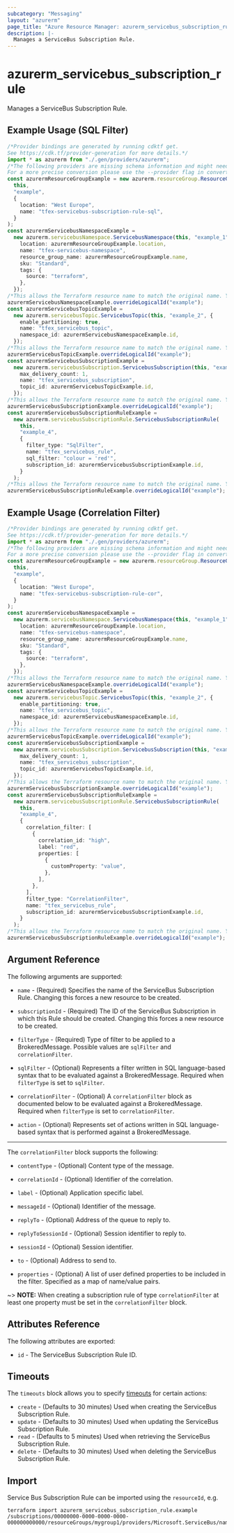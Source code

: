 ```yaml
---
subcategory: "Messaging"
layout: "azurerm"
page_title: "Azure Resource Manager: azurerm_servicebus_subscription_rule"
description: |-
  Manages a ServiceBus Subscription Rule.
---
```


# azurerm\_servicebus\_subscription\_rule

Manages a ServiceBus Subscription Rule.

## Example Usage (SQL Filter)

```typescript
/*Provider bindings are generated by running cdktf get.
See https://cdk.tf/provider-generation for more details.*/
import * as azurerm from "./.gen/providers/azurerm";
/*The following providers are missing schema information and might need manual adjustments to synthesize correctly: azurerm.
For a more precise conversion please use the --provider flag in convert.*/
const azurermResourceGroupExample = new azurerm.resourceGroup.ResourceGroup(
  this,
  "example",
  {
    location: "West Europe",
    name: "tfex-servicebus-subscription-rule-sql",
  }
);
const azurermServicebusNamespaceExample =
  new azurerm.servicebusNamespace.ServicebusNamespace(this, "example_1", {
    location: azurermResourceGroupExample.location,
    name: "tfex-servicebus-namespace",
    resource_group_name: azurermResourceGroupExample.name,
    sku: "Standard",
    tags: {
      source: "terraform",
    },
  });
/*This allows the Terraform resource name to match the original name. You can remove the call if you don't need them to match.*/
azurermServicebusNamespaceExample.overrideLogicalId("example");
const azurermServicebusTopicExample =
  new azurerm.servicebusTopic.ServicebusTopic(this, "example_2", {
    enable_partitioning: true,
    name: "tfex_servicebus_topic",
    namespace_id: azurermServicebusNamespaceExample.id,
  });
/*This allows the Terraform resource name to match the original name. You can remove the call if you don't need them to match.*/
azurermServicebusTopicExample.overrideLogicalId("example");
const azurermServicebusSubscriptionExample =
  new azurerm.servicebusSubscription.ServicebusSubscription(this, "example_3", {
    max_delivery_count: 1,
    name: "tfex_servicebus_subscription",
    topic_id: azurermServicebusTopicExample.id,
  });
/*This allows the Terraform resource name to match the original name. You can remove the call if you don't need them to match.*/
azurermServicebusSubscriptionExample.overrideLogicalId("example");
const azurermServicebusSubscriptionRuleExample =
  new azurerm.servicebusSubscriptionRule.ServicebusSubscriptionRule(
    this,
    "example_4",
    {
      filter_type: "SqlFilter",
      name: "tfex_servicebus_rule",
      sql_filter: "colour = 'red'",
      subscription_id: azurermServicebusSubscriptionExample.id,
    }
  );
/*This allows the Terraform resource name to match the original name. You can remove the call if you don't need them to match.*/
azurermServicebusSubscriptionRuleExample.overrideLogicalId("example");

```

## Example Usage (Correlation Filter)

```typescript
/*Provider bindings are generated by running cdktf get.
See https://cdk.tf/provider-generation for more details.*/
import * as azurerm from "./.gen/providers/azurerm";
/*The following providers are missing schema information and might need manual adjustments to synthesize correctly: azurerm.
For a more precise conversion please use the --provider flag in convert.*/
const azurermResourceGroupExample = new azurerm.resourceGroup.ResourceGroup(
  this,
  "example",
  {
    location: "West Europe",
    name: "tfex-servicebus-subscription-rule-cor",
  }
);
const azurermServicebusNamespaceExample =
  new azurerm.servicebusNamespace.ServicebusNamespace(this, "example_1", {
    location: azurermResourceGroupExample.location,
    name: "tfex-servicebus-namespace",
    resource_group_name: azurermResourceGroupExample.name,
    sku: "Standard",
    tags: {
      source: "terraform",
    },
  });
/*This allows the Terraform resource name to match the original name. You can remove the call if you don't need them to match.*/
azurermServicebusNamespaceExample.overrideLogicalId("example");
const azurermServicebusTopicExample =
  new azurerm.servicebusTopic.ServicebusTopic(this, "example_2", {
    enable_partitioning: true,
    name: "tfex_servicebus_topic",
    namespace_id: azurermServicebusNamespaceExample.id,
  });
/*This allows the Terraform resource name to match the original name. You can remove the call if you don't need them to match.*/
azurermServicebusTopicExample.overrideLogicalId("example");
const azurermServicebusSubscriptionExample =
  new azurerm.servicebusSubscription.ServicebusSubscription(this, "example_3", {
    max_delivery_count: 1,
    name: "tfex_servicebus_subscription",
    topic_id: azurermServicebusTopicExample.id,
  });
/*This allows the Terraform resource name to match the original name. You can remove the call if you don't need them to match.*/
azurermServicebusSubscriptionExample.overrideLogicalId("example");
const azurermServicebusSubscriptionRuleExample =
  new azurerm.servicebusSubscriptionRule.ServicebusSubscriptionRule(
    this,
    "example_4",
    {
      correlation_filter: [
        {
          correlation_id: "high",
          label: "red",
          properties: [
            {
              customProperty: "value",
            },
          ],
        },
      ],
      filter_type: "CorrelationFilter",
      name: "tfex_servicebus_rule",
      subscription_id: azurermServicebusSubscriptionExample.id,
    }
  );
/*This allows the Terraform resource name to match the original name. You can remove the call if you don't need them to match.*/
azurermServicebusSubscriptionRuleExample.overrideLogicalId("example");

```

## Argument Reference

The following arguments are supported:

*   `name` - (Required) Specifies the name of the ServiceBus Subscription Rule. Changing this forces a new resource to be created.

*   `subscriptionId` - (Required) The ID of the ServiceBus Subscription in which this Rule should be created. Changing this forces a new resource to be created.

*   `filterType` - (Required) Type of filter to be applied to a BrokeredMessage. Possible values are `sqlFilter` and `correlationFilter`.

*   `sqlFilter` - (Optional) Represents a filter written in SQL language-based syntax that to be evaluated against a BrokeredMessage. Required when `filterType` is set to `sqlFilter`.

*   `correlationFilter` - (Optional) A `correlationFilter` block as documented below to be evaluated against a BrokeredMessage. Required when `filterType` is set to `correlationFilter`.

*   `action` - (Optional) Represents set of actions written in SQL language-based syntax that is performed against a BrokeredMessage.

***

The `correlationFilter` block supports the following:

*   `contentType` - (Optional) Content type of the message.

*   `correlationId` - (Optional) Identifier of the correlation.

*   `label` - (Optional) Application specific label.

*   `messageId` - (Optional) Identifier of the message.

*   `replyTo` - (Optional) Address of the queue to reply to.

*   `replyToSessionId` - (Optional) Session identifier to reply to.

*   `sessionId` - (Optional) Session identifier.

*   `to` - (Optional) Address to send to.

*   `properties` - (Optional) A list of user defined properties to be included in the filter. Specified as a map of name/value pairs.

\~> **NOTE:** When creating a subscription rule of type `correlationFilter` at least one property must be set in the `correlationFilter` block.

## Attributes Reference

The following attributes are exported:

* `id` - The ServiceBus Subscription Rule ID.

## Timeouts

The `timeouts` block allows you to specify [timeouts](https://www.terraform.io/language/resources/syntax#operation-timeouts) for certain actions:

* `create` - (Defaults to 30 minutes) Used when creating the ServiceBus Subscription Rule.
* `update` - (Defaults to 30 minutes) Used when updating the ServiceBus Subscription Rule.
* `read` - (Defaults to 5 minutes) Used when retrieving the ServiceBus Subscription Rule.
* `delete` - (Defaults to 30 minutes) Used when deleting the ServiceBus Subscription Rule.

## Import

Service Bus Subscription Rule can be imported using the `resourceId`, e.g.

```shell
terraform import azurerm_servicebus_subscription_rule.example /subscriptions/00000000-0000-0000-0000-000000000000/resourceGroups/mygroup1/providers/Microsoft.ServiceBus/namespaces/sbns1/topics/sntopic1/subscriptions/sbsub1/rules/sbrule1
```
